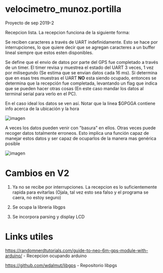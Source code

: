 # velocimetro_munoz.portilla
Proyecto de sep 2019-2

Recepcion lista. La recepcion funciona de la siguiente forma:

Se reciben caracteres a través de UART indefinidamente. Esto se hace por interrupciones, lo que quiere decir que
se agregan caracteres a un buffer lineal siempre que estos esten disponibles.

Se define que el envio de datos por parte del GPS fue completado a través de un timer. El timer revisa y muestrea el estado del UART
3 veces, 1 vez por milisegundo (Se estima que se envian datos cada 16 ms). 
Si determina que en esas tres muestras el UART **NO** esta siendo ocupado, entonces se determina que 
la recepción fue completada, levantando un flag que indica que se pueden hacer otras cosas (En este caso mandar los datos
al terminal serial para verlo en el PC).

En el caso ideal los datos se ven así. Notar que la linea $GPGGA contiene info acerca de la ubicación y la hora

![imagen](https://imgur.com/YvvCeB1.png)

A veces los datos pueden venir con "basura" en ellos. Otras veces puede recoger datos totalmente erroneos. Esto implica
una función capaz de manejar estos datos y ser capaz de ocuparlos de la manera mas genérica posible

![imagen](https://imgur.com/IQH3zyu.png)

# Cambios en V2

1. Ya no se recibe por interrupciones. La recepcion es lo suficientemente rapida para evitarlas (Ojala, tal vez esto sea falso y el programa se caera, no estoy seguro)

2. Se ocupa la libreria libgps

3. Se incorpora parsing y display LCD

# Links utiles

https://randomnerdtutorials.com/guide-to-neo-6m-gps-module-with-arduino/ - Recepcion ocupando arduino

https://github.com/wdalmut/libgps - Repositorio libpgs
